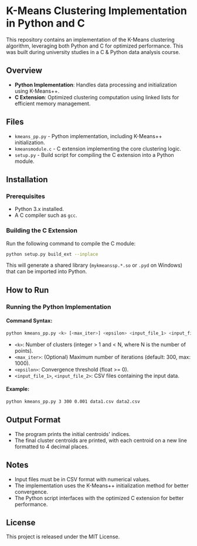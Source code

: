 # K-Means Clustering Implementation in Python and C

This repository contains an implementation of the K-Means clustering algorithm, leveraging both Python and C for optimized performance. This was built during university studies in a C & Python data analysis course. 

## Overview
- **Python Implementation**: Handles data processing and initialization using K-Means++.
- **C Extension**: Optimized clustering computation using linked lists for efficient memory management.

## Files
- `kmeans_pp.py` - Python implementation, including K-Means++ initialization.
- `kmeansmodule.c` - C extension implementing the core clustering logic.
- `setup.py` - Build script for compiling the C extension into a Python module.

## Installation
### Prerequisites
- Python 3.x installed.
- A C compiler such as `gcc`.

### Building the C Extension
Run the following command to compile the C module:
```sh
python setup.py build_ext --inplace
```
This will generate a shared library (`mykmeanssp.*.so` or `.pyd` on Windows) that can be imported into Python.

## How to Run
### Running the Python Implementation
#### Command Syntax:
```sh
python kmeans_pp.py <k> [<max_iter>] <epsilon> <input_file_1> <input_file_2>
```
- `<k>`: Number of clusters (integer > 1 and < N, where N is the number of points).
- `<max_iter>`: (Optional) Maximum number of iterations (default: 300, max: 1000).
- `<epsilon>`: Convergence threshold (float >= 0).
- `<input_file_1>`, `<input_file_2>`: CSV files containing the input data.

#### Example:
```sh
python kmeans_pp.py 3 300 0.001 data1.csv data2.csv
```

## Output Format
- The program prints the initial centroids' indices.
- The final cluster centroids are printed, with each centroid on a new line formatted to 4 decimal places.

## Notes
- Input files must be in CSV format with numerical values.
- The implementation uses the K-Means++ initialization method for better convergence.
- The Python script interfaces with the optimized C extension for better performance.

## License
This project is released under the MIT License.

